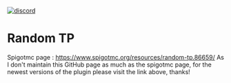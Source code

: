 [![discord](https://discord.com/api/guilds/793888620079480843/embed.png)](https://discord.gg/M83rMvrG6H)

# Random TP
Spigotmc page : https://www.spigotmc.org/resources/random-tp.86659/
As I don't maintain this GitHub page as much as the spigotmc page, for the newest versions of the plugin please visit the link above, thanks!
